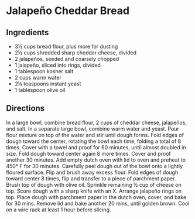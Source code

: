 # Jalapeño Cheddar Bread

## Ingredients

- 3½ cups bread flour, plus more for dusting
- 2½ cups shredded sharp cheddar cheese, divided
- 2 jalapeños, seeded and coarsely chopped
- 1 jalapeño, sliced into rings, divided
- 1 tablespoon kosher salt
- 2 cups warm water
- 2¼ teaspoons instant yeast
- 1 tablespoon olive oil

## Directions

In a large bowl, combine bread flour, 2 cups of cheddar cheese, jalapeños, and
salt. In a separate large bowl, combine warm water and yeast. Pour flour
mixture on top of the water and stir until dough forms. Fold edges of dough
toward the center, rotating the bowl each time, folding a total of 8 times.
Cover with a towel and proof for 60 minutes, until almost doubled in size.
Fold dough toward center again 8 more times. Cover and proof another 30
minutes. Add empty dutch oven with lid to oven and preheat to 450° F for 30
minutes. Carefully peel dough out of the bowl onto a lightly floured surface.
Flip and brush away excess flour. Fold edges of dough toward center 8 times,
flip and transfer to a piece of parchment paper. Brush top of dough with olive
oil. Sprinkle remaining ½ cup of cheese on top. Score dough with a sharp knife
with an X. Arrange jalapeño rings on top. Place dough with parchment paper in
the dutch oven, cover, and bake for 30 mins. Remove lid and bake another 20
mins, until golden brown. Cool on a wire rack at least 1 hour before slicing.
